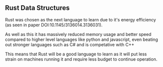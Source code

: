 Rust Data Structures
--------------------

Rust was chosen as the next language to learn due to it's energy efficiency (as seen in paper DOI:10.1145/3136014.3136031).

As well as this it has massively reduced memory usage and better speed compared to higher level languages like python and javascript, even beating out stronger languages such as C# and is competative with C++

This means that Rust will be a good language to learn as it will put less strain on machines running it and require less budget to continue operation.